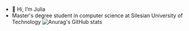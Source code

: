 - 👋 Hi, I’m Julia
- Master's degree student in computer science at Silesian University of Technology
![Anurag's GitHub stats](https://github-readme-stats.vercel.app/api?username=julimer228&show_icons=true&theme=dark)



